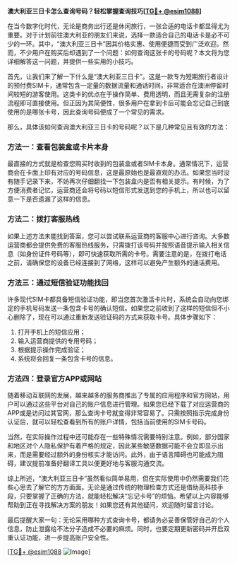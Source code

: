 **澳大利亚三日卡怎么查询号码？轻松掌握查询技巧[[TG💪+ @esim1088](https://t.me/s/esim1088)]**

在当今数字化时代，无论是商务出行还是休闲旅行，一张合适的电话卡都显得尤为重要。对于计划前往澳大利亚的朋友们来说，选择一款适合自己的电话卡是必不可少的一环。其中，“澳大利亚三日卡”因其价格实惠、使用便捷而受到广泛欢迎。然而，不少用户在购买后却遇到了一个问题：如何查询这张卡的号码呢？本文将为您详细解答这一问题，并提供一些实用的小技巧。

首先，让我们来了解一下什么是“澳大利亚三日卡”。这是一款专为短期旅行者设计的预付费SIM卡，通常包含一定量的数据流量和通话时间，非常适合在澳洲停留时间较短的游客使用。这类卡的优点在于操作简单、费用透明，而且无需复杂的注册流程即可直接使用。但正因为其简便性，很多用户在拿到卡后可能会忘记自己到底使用的是哪张卡号，因此查询号码便成了一个常见的需求。

那么，具体该如何查询澳大利亚三日卡的号码呢？以下是几种常见且有效的方法：

### 方法一：查看包装盒或卡片本身

最直接的方式就是检查您购买时收到的包装盒或者SIM卡本身。通常情况下，运营商会在卡面上印有对应的号码信息，这是最原始也是最直观的办法。如果您当时没有随手记录下来，不妨再次仔细翻找一下包装盒内是否有相关提示。有时候，为了方便消费者记忆，运营商还会将号码以短信形式发送到您的手机上，所以也可以留意一下是否遗漏了这样的信息。

### 方法二：拨打客服热线

如果上述方法未能找到答案，您可以尝试联系运营商的客服中心进行咨询。大多数运营商都会提供免费的客服热线服务，只需拨打该号码并按照语音提示输入相关信息（如身份证件号码等），即可快速获取所需的卡号。需要注意的是，在拨打电话之前，请确保您的设备已经连接到了网络，这样可以避免产生额外的通话费用。

### 方法三：通过短信验证功能找回

许多现代SIM卡都具备短信验证功能，即当您首次激活卡片时，系统会自动向您绑定的手机号码发送一条包含卡号的确认短信。如果您之前收到了这样的短信但不小心删除了，现在可以通过重新发送验证码的方式来获取卡号。具体步骤如下：
1. 打开手机上的短信应用；
2. 输入运营商提供的专用号码；
3. 根据提示操作完成验证；
4. 系统将会回复一条包含卡号的信息。

### 方法四：登录官方APP或网站

随着移动互联网的发展，越来越多的服务商推出了专属的应用程序和官方网站，用户可以通过这些平台对自己的账户信息进行管理。如果您已经下载了对应运营商的APP或是访问过其官网，那么查询卡号就变得非常容易了。只需按照指示完成身份认证后，就可以轻松查看到所有的账户详情，包括当前使用的SIM卡号码。

当然，在实际操作过程中还可能存在一些特殊情况需要特别注意。例如，部分国家和地区对个人隐私保护有着严格的规定，因此某些敏感数据可能不会立即显示出来，而是需要经过额外的身份核实才能访问。此外，由于语言障碍也可能成为阻碍，建议提前准备好翻译工具以便更好地与客服沟通交流。

综上所述，“澳大利亚三日卡”虽然看似简单易用，但在实际使用中仍然需要我们花些心思去了解它的方方面面。无论是通过传统的物理检查方式还是借助高科技手段，只要掌握了正确的方法，就能轻松解决“忘记卡号”的烦恼。希望以上内容能够帮助到正在寻找解决方案的朋友！如果您还有其他疑问，欢迎随时留言讨论。

最后提醒大家一句：无论采用哪种方式查询卡号，都请务必妥善保管好自己的个人信息，防止泄露给不法分子造成不必要的麻烦。同时，也要定期更新密码并开启双重认证功能，进一步提高账户安全性。

[[TG💪+ @esim1088](https://t.me/s/esim1088) ![Image](https://i.postimg.cc/4NQfJmqS/Snipaste-2025-05-13-00-14-12.png)]